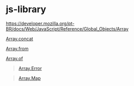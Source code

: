 # js-library
https://developer.mozilla.org/pt-BR/docs/Web/JavaScript/Reference/Global_Objects/Array


[Array.concat](js/Array.concat.js)

[Array.from](js/Array.from.js)

[Array.of](js/Array.of.js)

> [Array.Error](js/Error.js)

> [Array.Map](js/Map.js)
